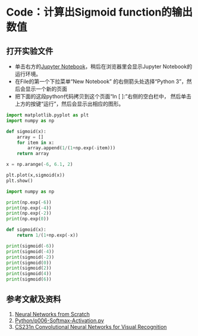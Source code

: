# Code：计算出Sigmoid function的输出数值

## 打开实验文件

- 单击右方的[Jupyter Notebook](https://mybinder.org/v2/gh/ipython/ipython-in-depth/master?filepath=binder/Index.ipynb)，稍后在浏览器里会显示Jupyter Notebook的运行环境。
- 在File的第一个下拉菜单“New Notebook” 的右侧箭头处选择“Python 3”，然后会显示一个新的页面
- 把下面的这段python代码拷贝到这个页面“In [ ]:”右侧的空白栏中， 然后单击上方的按键“运行”，然后会显示出相应的图形。

```python
import matplotlib.pyplot as plt
import numpy as np

def sigmoid(x):
    array = []
    for item in x:
        array.append(1/(1+np.exp(-item)))
    return array

x = np.arange(-6, 6.1, 2)

plt.plot(x,sigmoid(x))
plt.show()
```

```python
import numpy as np

print(np.exp(-6))
print(np.exp(-4))
print(np.exp(-2))
print(np.exp(0))

def sigmoid(x):
    return 1/(1+np.exp(-x))

print(sigmoid(-6))
print(sigmoid(-4))
print(sigmoid(-2))
print(sigmoid(0))
print(sigmoid(2))
print(sigmoid(4))
print(sigmoid(6))
```

## 参考文献及资料

1. [Neural Networks from Scratch](https://nnfs.io/)
2. [Python/p006-Softmax-Activation.py](https://github.com/Sentdex/NNfSiX/blob/master/Python/p006-Softmax-Activation.py)
3. [CS231n Convolutional Neural Networks for Visual Recognition](https://cs231n.github.io/neural-networks-case-study/)